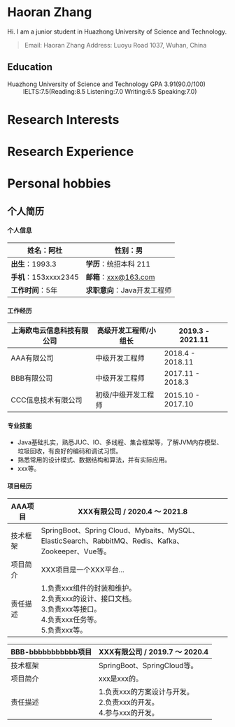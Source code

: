 # Haoran Zhang
Hi. I am a junior student in Huazhong University of Science and Technology.
> Email: Haoran Zhang
> Address: Luoyu Road 1037, Wuhan, China

## Education
Huazhong University of Science and Technology
GPA 3.91(90.0/100) &emsp; &emsp; &emsp; &emsp; IELTS:7.5(Reading:8.5 Listening:7.0 Writing:6.5 Speaking:7.0)
# Research Interests

# Research Experience

# Personal hobbies

## 个人简历

#### 个人信息

| **姓名**：阿杜        | **性别**：男                 |
| --------------------- | ---------------------------- |
| **出生**：1993.3      | **学历**：统招本科 211       |
| **手机**：153xxxx2345 | **邮箱**：xxx@163.com        |
| **工作时间**：5年     | **求职意向**：Java开发工程师 |

#### 工作经历

| 上海欧电云信息科技有限公司         | 高级开发工程师/小组长 | 2019.3 - 2021.11  |
| -------------------------------- | ----------------------- | ----------------- |
| AAA有限公司 | 中级开发工程师        | 2018.4 - 2018.11  |
| BBB有限公司 | 中级开发工程师        | 2017.11 - 2018.3  |
| CCC信息技术有限公司      | 初级/中级开发工程师   | 2015.10 - 2017.10 |

#### 专业技能

- Java基础扎实，熟悉JUC、IO、多线程、集合框架等，了解JVM内存模型、垃圾回收，有良好的编码和调试习惯。
- 熟悉常用的设计模式、数据结构和算法，并有实际应用。
- xxx等。

#### 项目经历


| AAA项目 | XXX有限公司 / 2020.4 ～ 2021.8                               |
| ---------- | ------------------------------------------------------------ |
| 技术框架   | SpringBoot、Spring Cloud、Mybaits、MySQL、ElasticSearch、RabbitMQ、Redis、Kafka、<br />Zookeeper、Vue等。 |
| 项目简介   | XXX项目是一个XXX平台... |
| 责任描述   | 1.负责xxx组件的封装和维护。<br/>2.负责xxx的设计、接口文档。<br/>3.负责xxx等接口。<br/>4.负责xxx任务等。<br/>5.负责xxx等。 |

| BBB-bbbbbbbbbbb项目 | XXX有限公司 / 2019.7 ～ 2020.4                |
| -------------------------- | ------------------------------------------------------------ |
| 技术框架                   | SpringBoot、SpringCloud等。 |
| 项目简介                   | xxx是xxx的。 |
| 责任描述                   | 1.负责xxx的方案设计与开发。<br/>2.负责xxx的开发。<br/>4.参与xxx的开发。 |

<style>
    /* “个人信息”和“工作经历” 第一行不加粗 */
    div figure:nth-of-type(1) table th,
    div figure:nth-of-type(2) table th {
        font-weight: normal;
    }
    /* “项目经历”的表格宽度设定 */
    div figure:nth-of-type(3) table th:nth-of-type(1),
    div figure:nth-of-type(4) table th:nth-of-type(1),
    div figure:nth-of-type(5) table th:nth-of-type(1),
    div figure:nth-of-type(6) table th:nth-of-type(1) {
		width: 20% !important;
        font-size: 1.2em;
        color: black;
	}
    div figure:nth-of-type(3) table th:nth-of-type(2),
    div figure:nth-of-type(4) table th:nth-of-type(2),
    div figure:nth-of-type(5) table th:nth-of-type(2),
    div figure:nth-of-type(6) table th:nth-of-type(2) {
		width: 80% !important;
	}
    /* “个人简介”距离顶部调整 */
    #write h2:first-of-type {
		margin-top: 0em;
        color: black;
	}
</style>

